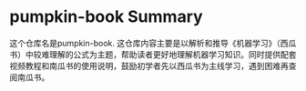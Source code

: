 # pumpkin-book Summary

这个仓库名是pumpkin-book. 这仓库内容主要是以解析和推导《机器学习》（西瓜书）中较难理解的公式为主题，帮助读者更好地理解机器学习知识。同时提供配套视频教程和南瓜书的使用说明，鼓励初学者先以西瓜书为主线学习，遇到困难再查阅南瓜书。